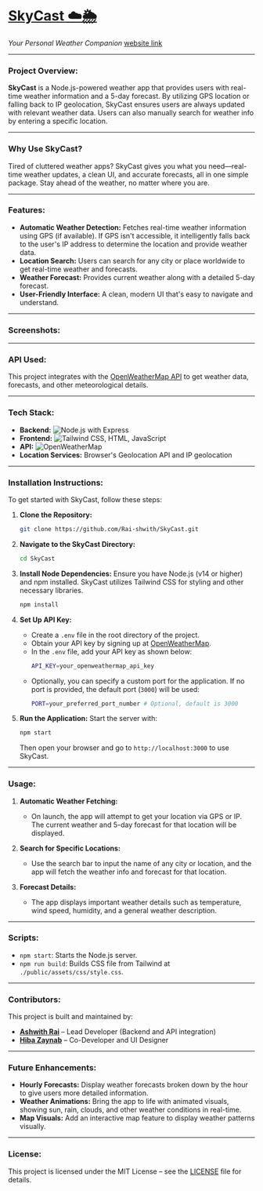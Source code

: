 # [**SkyCast** ☁️🌦️](https://ashwithrai.me/SkyCast/)  
*Your Personal Weather Companion*
[website link](https://ashwithrai.me/SkyCast/)

---

### **Project Overview:**

**SkyCast** is a Node.js-powered weather app that provides users with real-time weather information and a 5-day forecast. By utilizing GPS location or falling back to IP geolocation, SkyCast ensures users are always updated with relevant weather data. Users can also manually search for weather info by entering a specific location.

---

### **Why Use SkyCast?**  
Tired of cluttered weather apps? SkyCast gives you what you need—real-time weather updates, a clean UI, and accurate forecasts, all in one simple package. Stay ahead of the weather, no matter where you are.

---

### **Features:**
- **Automatic Weather Detection:** Fetches real-time weather information using GPS (if available). If GPS isn't accessible, it intelligently falls back to the user's IP address to determine the location and provide weather data.
- **Location Search:** Users can search for any city or place worldwide to get real-time weather and forecasts.
- **Weather Forecast:** Provides current weather along with a detailed 5-day forecast.
- **User-Friendly Interface:** A clean, modern UI that's easy to navigate and understand.

---

### **Screenshots:**

---

### **API Used:**
This project integrates with the [OpenWeatherMap API](https://openweathermap.org/api) to get weather data, forecasts, and other meteorological details.

---

### **Tech Stack:**

- **Backend:** ![Node.js](https://img.shields.io/badge/Node.js-339933?logo=nodedotjs&logoColor=white) with Express
- **Frontend:** ![Tailwind CSS](https://img.shields.io/badge/TailwindCSS-06B6D4?logo=tailwindcss&logoColor=white), HTML, JavaScript
- **API:** ![OpenWeatherMap](https://img.shields.io/badge/OpenWeatherMap-orange?logo=openweathermap)
- **Location Services:** Browser's Geolocation API and IP geolocation

---

### **Installation Instructions:**

To get started with SkyCast, follow these steps:

1. **Clone the Repository:**
    ```bash
    git clone https://github.com/Rai-shwith/SkyCast.git
    ```

2. **Navigate to the SkyCast Directory:**
    ```bash
    cd SkyCast
    ```

3. **Install Node Dependencies:**
    Ensure you have Node.js (v14 or higher) and npm installed. SkyCast utilizes Tailwind CSS for styling and other necessary libraries.
    ```bash
    npm install
    ```

4. **Set Up API Key:**

   - Create a `.env` file in the root directory of the project.
   - Obtain your API key by signing up at [OpenWeatherMap](https://openweathermap.org/api).
   - In the `.env` file, add your API key as shown below:
     ```bash
     API_KEY=your_openweathermap_api_key
     ```
   - Optionally, you can specify a custom port for the application. If no port is provided, the default port (`3000`) will be used:
     ```bash
     PORT=your_preferred_port_number # Optional, default is 3000
     ```

5. **Run the Application:**
    Start the server with:
    ```bash
    npm start
    ```
    Then open your browser and go to `http://localhost:3000` to use SkyCast.

---

### **Usage:**

1. **Automatic Weather Fetching:**
   - On launch, the app will attempt to get your location via GPS or IP. The current weather and 5-day forecast for that location will be displayed.

2. **Search for Specific Locations:**
   - Use the search bar to input the name of any city or location, and the app will fetch the weather info and forecast for that location.

3. **Forecast Details:**
   - The app displays important weather details such as temperature, wind speed, humidity, and a general weather description.

---

### **Scripts:**

- `npm start`: Starts the Node.js server.
- `npm run build`: Builds CSS file from Tailwind at `./public/assets/css/style.css`.

---

### **Contributors:**

This project is built and maintained by:

- **[Ashwith Rai](https://github.com/Rai-shwith)** – Lead Developer (Backend and API integration)
- **[Hiba Zaynab](https://github.com/HibaZaynab)** – Co-Developer and UI Designer

---

### **Future Enhancements:**

- **Hourly Forecasts:** Display weather forecasts broken down by the hour to give users more detailed information.
- **Weather Animations:** Bring the app to life with animated visuals, showing sun, rain, clouds, and other weather conditions in real-time.
- **Map Visuals:** Add an interactive map feature to display weather patterns visually.

---

### **License:**

This project is licensed under the MIT License – see the [LICENSE](./LICENSE) file for details.
